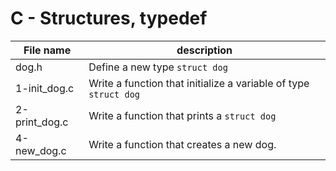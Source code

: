 # C - Structures, typedef

| File name     | description                                                      |
| ------------- | ---------------------------------------------------------------- |
| dog.h         | Define a new type `struct dog`                                   |
| 1-init_dog.c  | Write a function that initialize a variable of type `struct dog` |
| 2-print_dog.c | Write a function that prints a `struct dog`                      |
| 4-new_dog.c   | Write a function that creates a new dog.                         |
